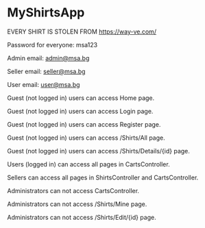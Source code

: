 # MyShirtsApp

EVERY SHIRT IS STOLEN FROM <a href="https://way-ve.com/">https://way-ve.com/</a>

Password for everyone: msa123

Admin email: admin@msa.bg

Seller email: seller@msa.bg
  
User email: user@msa.bg

Guest (not logged in) users can access Home page.

Guest (not logged in) users can access Login page.

Guest (not logged in) users can access Register page.

Guest (not logged in) users can access /Shirts/All page.

Guest (not logged in) users can access /Shirts/Details/{id} page.

Users (logged in) can access all pages in CartsController.

Sellers can access all pages in ShirtsController and CartsController.

Administrators can not access CartsController.

Administrators can not access /Shirts/Mine page.

Administrators can not access /Shirts/Edit/{id} page.
